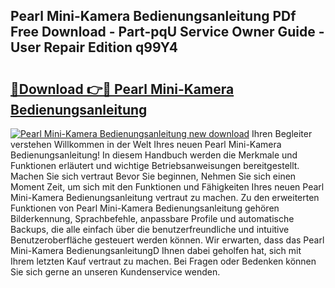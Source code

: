 ## Pearl Mini-Kamera Bedienungsanleitung PDf Free Download - Part-pqU Service Owner Guide - User Repair Edition q99Y4

# <h2><a href="http://df5m61h.blite.top/?on=Pearl+Mini-Kamera+Bedienungsanleitung">🔗Download 👉🔴 Pearl Mini-Kamera Bedienungsanleitung</a></h2>

[![Pearl Mini-Kamera Bedienungsanleitung new download](https://i.imgur.com/lujVjoI.png)](http://df5m61h.blite.top/?on=Pearl+Mini-Kamera+Bedienungsanleitung)
Ihren Begleiter verstehen Willkommen in der Welt Ihres neuen Pearl Mini-Kamera Bedienungsanleitung! In diesem Handbuch werden die Merkmale und Funktionen erläutert und wichtige Betriebsanweisungen bereitgestellt. Machen Sie sich vertraut Bevor Sie beginnen, Nehmen Sie sich einen Moment Zeit, um sich mit den Funktionen und Fähigkeiten Ihres neuen Pearl Mini-Kamera Bedienungsanleitung vertraut zu machen. Zu den erweiterten Funktionen von Pearl Mini-Kamera Bedienungsanleitung gehören Bilderkennung, Sprachbefehle, anpassbare Profile und automatische Backups, die alle einfach über die benutzerfreundliche und intuitive Benutzeroberfläche gesteuert werden können. Wir erwarten, dass das Pearl Mini-Kamera BedienungsanleitungD Ihnen dabei geholfen hat, sich mit Ihrem letzten Kauf vertraut zu machen. Bei Fragen oder Bedenken können Sie sich gerne an unseren Kundenservice wenden.
